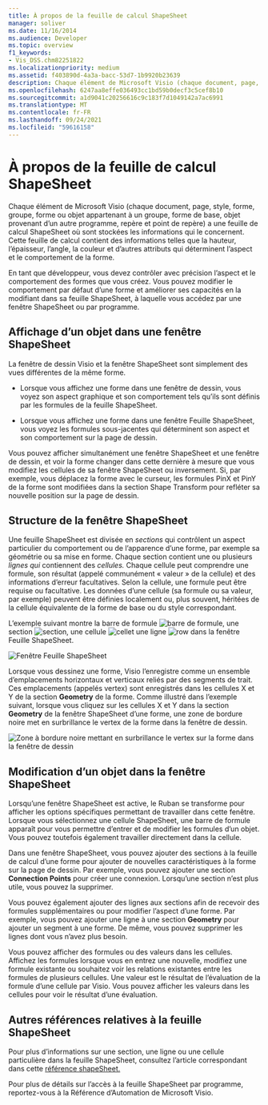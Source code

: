 ```yaml
---
title: À propos de la feuille de calcul ShapeSheet
manager: soliver
ms.date: 11/16/2014
ms.audience: Developer
ms.topic: overview
f1_keywords:
- Vis_DSS.chm82251822
ms.localizationpriority: medium
ms.assetid: f403890d-4a3a-bacc-53d7-1b9920b23639
description: Chaque élément de Microsoft Visio (chaque document, page, style, forme, groupe, forme ou objet appartenant à un groupe, forme de base, objet provenant d’un autre programme, repère et point de repère) a une feuille de calcul ShapeSheet où sont stockées les informations qui le concernent. Cette feuille de calcul contient des informations telles que la hauteur, l’épaisseur, l’angle, la couleur et d’autres attributs qui déterminent l’aspect et le comportement de la forme.
ms.openlocfilehash: 6247aa8effe036493cc1bd59b0decf3c5cef8b10
ms.sourcegitcommit: a1d9041c20256616c9c183f7d1049142a7ac6991
ms.translationtype: MT
ms.contentlocale: fr-FR
ms.lasthandoff: 09/24/2021
ms.locfileid: "59616158"
---
```

# <a name="about-the-shapesheet-spreadsheet"></a>À propos de la feuille de calcul ShapeSheet

Chaque élément de Microsoft Visio (chaque document, page, style, forme, groupe, forme ou objet appartenant à un groupe, forme de base, objet provenant d’un autre programme, repère et point de repère) a une feuille de calcul ShapeSheet où sont stockées les informations qui le concernent. Cette feuille de calcul contient des informations telles que la hauteur, l’épaisseur, l’angle, la couleur et d’autres attributs qui déterminent l’aspect et le comportement de la forme.
  
En tant que développeur, vous devez contrôler avec précision l’aspect et le comportement des formes que vous créez. Vous pouvez modifier le comportement par défaut d’une forme et améliorer ses capacités en la modifiant dans sa feuille ShapeSheet, à laquelle vous accédez par une fenêtre ShapeSheet ou par programme.
  
## <a name="viewing-an-object-in-a-shapesheet-window"></a>Affichage d’un objet dans une fenêtre ShapeSheet

La fenêtre de dessin Visio et la fenêtre ShapeSheet sont simplement des vues différentes de la même forme.
  
- Lorsque vous affichez une forme dans une fenêtre de dessin, vous voyez son aspect graphique et son comportement tels qu’ils sont définis par les formules de la feuille ShapeSheet.
    
- Lorsque vous affichez une forme dans une fenêtre Feuille ShapeSheet, vous voyez les formules sous-jacentes qui déterminent son aspect et son comportement sur la page de dessin.
    
Vous pouvez afficher simultanément une fenêtre ShapeSheet et une fenêtre de dessin, et voir la forme changer dans cette dernière à mesure que vous modifiez les cellules de sa fenêtre ShapeSheet ou inversement. Si, par exemple, vous déplacez la forme avec le curseur, les formules PinX et PinY de la forme sont modifiées dans la section Shape Transform pour refléter sa nouvelle position sur la page de dessin.
  
## <a name="structure-of-the-shapesheet-window"></a>Structure de la fenêtre ShapeSheet

Une feuille ShapeSheet est divisée en  *sections*  qui contrôlent un aspect particulier du comportement ou de l’apparence d’une forme, par exemple sa géométrie ou sa mise en forme. Chaque section contient une ou plusieurs *lignes qui* contiennent des *cellules.* Chaque cellule peut comprendre une formule, son résultat (appelé communément « valeur » de la cellule) et des informations d’erreur facultatives. Selon la cellule, une formule peut être requise ou facultative. Les données d’une cellule (sa formule ou sa valeur, par exemple) peuvent être définies localement ou, plus souvent, héritées de la cellule équivalente de la forme de base ou du style correspondant. 
  
L’exemple suivant montre la barre de formule ![barre de formule](media/callout1_ZA01036259.gif), une section ![section](media/callout2_ZA01036260.gif), une cellule ![cell](media/callout3_ZA01036261.gif)et une ligne ![row](media/callout4_ZA01036262.gif) dans la fenêtre Feuille ShapeSheet. 
  
![Fenêtre Feuille ShapeSheet](media/ShpSheetRef_CA_02a_ZA07645861.gif)
  
Lorsque vous dessinez une forme, Visio l’enregistre comme un ensemble d’emplacements horizontaux et verticaux reliés par des segments de trait. Ces emplacements (appelés vertex) sont enregistrés dans les cellules X et Y de la section **Geometry** de la forme. Comme illustré dans l’exemple suivant, lorsque vous cliquez sur les cellules X et Y dans la section **Geometry** de la fenêtre ShapeSheet d’une forme, une zone de bordure noire met en surbrillance le vertex de la forme dans la fenêtre de dessin. 
  
![Zone à bordure noire mettant en surbrillance le vertex sur la forme dans la fenêtre de dessin](media/ShpSheetRef_CA_01_ZA07645860.gif)
  
## <a name="editing-an-object-in-the-shapesheet-window"></a>Modification d’un objet dans la fenêtre ShapeSheet

Lorsqu’une fenêtre ShapeSheet est active, le Ruban se transforme pour afficher les options spécifiques permettant de travailler dans cette fenêtre. Lorsque vous sélectionnez une cellule ShapeSheet, une barre de formule apparaît pour vous permettre d’entrer et de modifier les formules d’un objet. Vous pouvez toutefois également travailler directement dans la cellule.
  
Dans une fenêtre ShapeSheet, vous pouvez ajouter des sections à la feuille de calcul d’une forme pour ajouter de nouvelles caractéristiques à la forme sur la page de dessin. Par exemple, vous pouvez ajouter une section **Connection Points** pour créer une connexion. Lorsqu’une section n’est plus utile, vous pouvez la supprimer. 
  
Vous pouvez également ajouter des lignes aux sections afin de recevoir des formules supplémentaires ou pour modifier l’aspect d’une forme. Par exemple, vous pouvez ajouter une ligne à une section **Geometry** pour ajouter un segment à une forme. De même, vous pouvez supprimer les lignes dont vous n’avez plus besoin. 
  
Vous pouvez afficher des formules ou des valeurs dans les cellules. Affichez les formules lorsque vous en entrez une nouvelle, modifiez une formule existante ou souhaitez voir les relations existantes entre les formules de plusieurs cellules. Une valeur est le résultat de l’évaluation de la formule d’une cellule par Visio. Vous pouvez afficher les valeurs dans les cellules pour voir le résultat d’une évaluation.
  
## <a name="additional-shapesheet-references"></a>Autres références relatives à la feuille ShapeSheet

Pour plus d’informations sur une section, une ligne ou une cellule particulière dans la feuille ShapeSheet, consultez l’article correspondant dans cette [référence shapeSheet.](reference-visio-shapesheet.md)
  
Pour plus de détails sur l’accès à la feuille ShapeSheet par programme, reportez-vous à la Référence d’Automation de Microsoft Visio.
  

